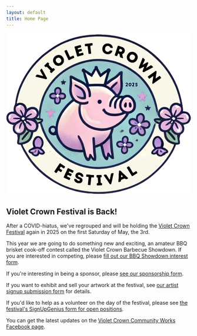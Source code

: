 ```yaml
---
layout: default
title: Home Page
---
```


<img src="img/VCCW_2025_Logo.png" class="img-responsive">

## Violet Crown Festival is Back!

After a COVID-hiatus, we've regrouped and will be holding the
<a href="vcf_2025">Violet Crown Festival</a> again in 2025 on the first
Saturday of May, the 3rd.

This year we are going to do something new and exciting, an amateur BBQ brisket
cook-off contest called the Violet Crown Barbecue Showdown.  If you are
interested in competing, please <a href="bbq">fill out our BBQ Showdown
interest form</a>.

If you're interesting in being a sponsor, please
<a href="vcf_sponsor">see our sponsorship form</a>.

If you want to exhibit and sell your artwork at the festival,
see <a href="vcf_apply">our artist signup submission form</a> for details.

If you'd like to help as a volunteer on the day of the festival,
please see <a href="https://www.signupgenius.com/go/20F0A4AA5A829ABFA7-55767989-event">the festival's
SignUpGenius form for open positions</a>.

You can get the latest updates on the
<a href="https://www.facebook.com/VioletCrownCommunityWorks">Violet Crown Community Works Facebook page</a>.

